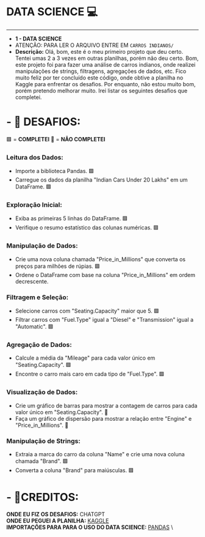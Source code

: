 # DATA SCIENCE 💻
------------
- **1 - DATA SCIENCE**
- ATENÇÃO: PARA LER O ARQUIVO ENTRE EM `CARROS INDIANOS/ `
- **Descrição:**
Olá, bom, este é o meu primeiro projeto que deu certo. Tentei umas 2 a 3 vezes em outras planilhas, porém não deu certo. Bom, este projeto foi para fazer uma análise de carros indianos, onde realizei manipulações de strings, filtragens, agregações de dados, etc. Fico muito feliz por ter concluído este código, onde obtive a planilha no Kaggle para enfrentar os desafios. Por enquanto, não estou muito bom, porém pretendo melhorar muito. Irei listar os seguintes desafios que completei.
# - **🥇 DESAFIOS:**
🟩 = **COMPLETEI**
🔴 = **NÃO COMPLETEI**
### Leitura dos Dados:
- Importe a biblioteca Pandas. 🟩
- Carregue os dados da planilha "Indian Cars Under 20 Lakhs" em um DataFrame. 🟩
### Exploração Inicial:
- Exiba as primeiras 5 linhas do DataFrame. 🟩
- Verifique o resumo estatístico das colunas numéricas. 🟩
### Manipulação de Dados:
- Crie uma nova coluna chamada "Price_in_Millions" que converta os preços para milhões de rúpias. 🟩
- Ordene o DataFrame com base na coluna "Price_in_Millions" em ordem decrescente. 
### Filtragem e Seleção:
- Selecione carros com "Seating.Capacity" maior que 5. 🟩
- Filtrar carros com "Fuel.Type" igual a "Diesel" e "Transmission" igual a "Automatic". 🟩
### Agregação de Dados:
- Calcule a média da "Mileage" para cada valor único em "Seating.Capacity". 🟩
- Encontre o carro mais caro em cada tipo de "Fuel.Type". 🟩
### Visualização de Dados:
- Crie um gráfico de barras para mostrar a contagem de carros para cada valor único em "Seating.Capacity". 🔴
- Faça um gráfico de dispersão para mostrar a relação entre "Engine" e "Price_in_Millions". 🔴
### Manipulação de Strings:
- Extraia a marca do carro da coluna "Name" e crie uma nova coluna chamada "Brand". 🟩
- Converta a coluna "Brand" para maiúsculas. 🟩
# - **🔔CREDITOS:**
**ONDE EU FIZ OS DESAFIOS:** CHATGPT \
**ONDE EU PEGUEI A PLANILHA:** [KAGGLE](https://www.kaggle.com/datasets/shiivvvaam/indian-cars-under-20-lakhs) \
**IMPORTAÇÕES PARA PARA O USO DO DATA SCIENCE:** [PANDAS](https://pandas.pydata.org) \
